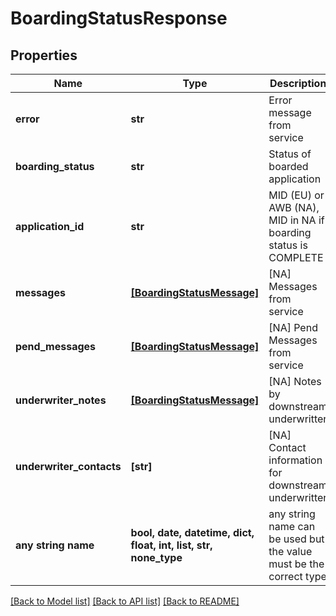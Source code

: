 # BoardingStatusResponse


## Properties
Name | Type | Description | Notes
------------ | ------------- | ------------- | -------------
**error** | **str** | Error message from service | [optional] 
**boarding_status** | **str** | Status of boarded application | [optional] 
**application_id** | **str** | MID (EU) or AWB (NA), MID in NA if boarding status is COMPLETE | [optional] 
**messages** | [**[BoardingStatusMessage]**](BoardingStatusMessage.md) | [NA] Messages from service | [optional] 
**pend_messages** | [**[BoardingStatusMessage]**](BoardingStatusMessage.md) | [NA] Pend Messages from service | [optional] 
**underwriter_notes** | [**[BoardingStatusMessage]**](BoardingStatusMessage.md) | [NA] Notes by downstream underwritter | [optional] 
**underwriter_contacts** | **[str]** | [NA] Contact information for downstream underwritter | [optional] 
**any string name** | **bool, date, datetime, dict, float, int, list, str, none_type** | any string name can be used but the value must be the correct type | [optional]

[[Back to Model list]](../README.md#documentation-for-models) [[Back to API list]](../README.md#documentation-for-api-endpoints) [[Back to README]](../README.md)


